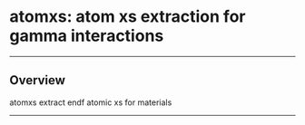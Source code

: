  # atomxs: atom xs extraction for gamma interactions

---

## **Overview**

atomxs extract endf atomic xs for materials

---
